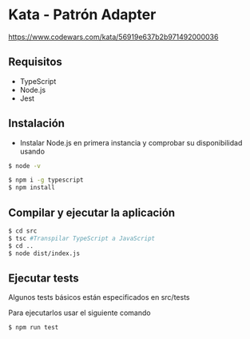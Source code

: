 # Kata - Patrón Adapter

https://www.codewars.com/kata/56919e637b2b971492000036


## Requisitos

* TypeScript
* Node.js
* Jest


## Instalación

* Instalar Node.js en primera instancia y comprobar su disponibilidad usando

```bash
$ node -v
```

```bash
$ npm i -g typescript
$ npm install
```

## Compilar y ejecutar la aplicación

```bash
$ cd src
$ tsc #Transpilar TypeScript a JavaScript
$ cd ..
$ node dist/index.js
```

## Ejecutar tests

Algunos tests básicos están especificados en src/tests

Para ejecutarlos usar el siguiente comando

```bash
$ npm run test
```